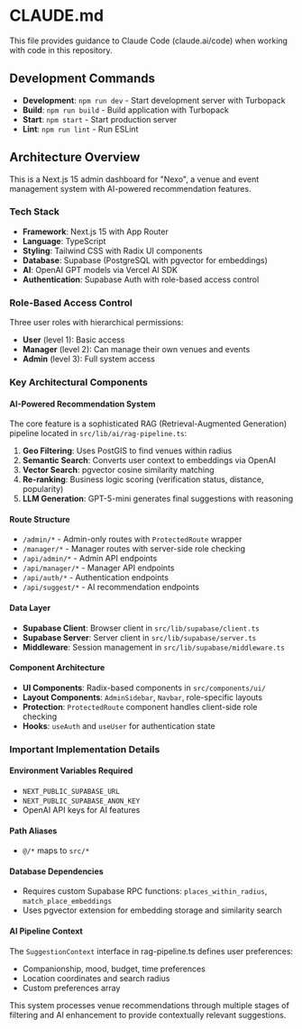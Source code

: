 # CLAUDE.md

This file provides guidance to Claude Code (claude.ai/code) when working with code in this repository.

## Development Commands

- **Development**: `npm run dev` - Start development server with Turbopack
- **Build**: `npm run build` - Build application with Turbopack
- **Start**: `npm start` - Start production server
- **Lint**: `npm run lint` - Run ESLint

## Architecture Overview

This is a Next.js 15 admin dashboard for "Nexo", a venue and event management system with AI-powered recommendation features.

### Tech Stack
- **Framework**: Next.js 15 with App Router
- **Language**: TypeScript
- **Styling**: Tailwind CSS with Radix UI components
- **Database**: Supabase (PostgreSQL with pgvector for embeddings)
- **AI**: OpenAI GPT models via Vercel AI SDK
- **Authentication**: Supabase Auth with role-based access control

### Role-Based Access Control
Three user roles with hierarchical permissions:
- **User** (level 1): Basic access
- **Manager** (level 2): Can manage their own venues and events
- **Admin** (level 3): Full system access

### Key Architectural Components

#### AI-Powered Recommendation System
The core feature is a sophisticated RAG (Retrieval-Augmented Generation) pipeline located in `src/lib/ai/rag-pipeline.ts`:

1. **Geo Filtering**: Uses PostGIS to find venues within radius
2. **Semantic Search**: Converts user context to embeddings via OpenAI
3. **Vector Search**: pgvector cosine similarity matching
4. **Re-ranking**: Business logic scoring (verification status, distance, popularity)
5. **LLM Generation**: GPT-5-mini generates final suggestions with reasoning

#### Route Structure
- `/admin/*` - Admin-only routes with `ProtectedRoute` wrapper
- `/manager/*` - Manager routes with server-side role checking
- `/api/admin/*` - Admin API endpoints
- `/api/manager/*` - Manager API endpoints
- `/api/auth/*` - Authentication endpoints
- `/api/suggest/*` - AI recommendation endpoints

#### Data Layer
- **Supabase Client**: Browser client in `src/lib/supabase/client.ts`
- **Supabase Server**: Server client in `src/lib/supabase/server.ts`
- **Middleware**: Session management in `src/lib/supabase/middleware.ts`

#### Component Architecture
- **UI Components**: Radix-based components in `src/components/ui/`
- **Layout Components**: `AdminSidebar`, `Navbar`, role-specific layouts
- **Protection**: `ProtectedRoute` component handles client-side role checking
- **Hooks**: `useAuth` and `useUser` for authentication state

### Important Implementation Details

#### Environment Variables Required
- `NEXT_PUBLIC_SUPABASE_URL`
- `NEXT_PUBLIC_SUPABASE_ANON_KEY`
- OpenAI API keys for AI features

#### Path Aliases
- `@/*` maps to `src/*`

#### Database Dependencies
- Requires custom Supabase RPC functions: `places_within_radius`, `match_place_embeddings`
- Uses pgvector extension for embedding storage and similarity search

#### AI Pipeline Context
The `SuggestionContext` interface in rag-pipeline.ts defines user preferences:
- Companionship, mood, budget, time preferences
- Location coordinates and search radius
- Custom preferences array

This system processes venue recommendations through multiple stages of filtering and AI enhancement to provide contextually relevant suggestions.